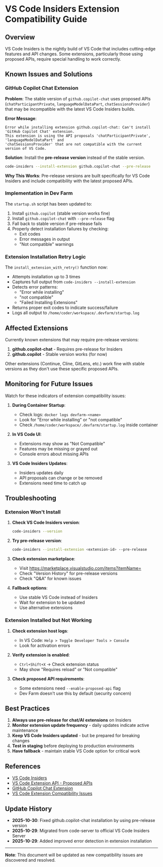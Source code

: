 # VS Code Insiders Extension Compatibility Guide

## Overview

VS Code Insiders is the nightly build of VS Code that includes cutting-edge features and API changes. Some extensions, particularly those using proposed APIs, require special handling to work correctly.

## Known Issues and Solutions

### GitHub Copilot Chat Extension

**Problem**: The stable version of `github.copilot-chat` uses proposed APIs (`chatParticipantPrivate`, `languageModelDataPart`, `chatSessionsProvider`) that may be incompatible with the latest VS Code Insiders builds.

**Error Message**:

```
Error while installing extension github.copilot-chat: Can't install 'GitHub Copilot Chat' extension.
This extension is using the API proposals 'chatParticipantPrivate', 'languageModelDataPart' and
'chatSessionsProvider' that are not compatible with the current version of VS Code.
```

**Solution**: Install the **pre-release version** instead of the stable version.

```bash
code-insiders --install-extension github.copilot-chat --pre-release
```

**Why This Works**: Pre-release versions are built specifically for VS Code Insiders and include compatibility with the latest proposed APIs.

### Implementation in Dev Farm

The `startup.sh` script has been updated to:

1. Install `github.copilot` (stable version works fine)
2. Install `github.copilot-chat` with `--pre-release` flag
3. Fall back to stable version if pre-release fails
4. Properly detect installation failures by checking:
   - Exit codes
   - Error messages in output
   - "Not compatible" warnings

### Extension Installation Retry Logic

The `install_extension_with_retry()` function now:

- Attempts installation up to 3 times
- Captures full output from `code-insiders --install-extension`
- Detects error patterns:
  - "Error while installing"
  - "not compatible"
  - "Failed Installing Extensions"
- Returns proper exit codes to indicate success/failure
- Logs all output to `/home/coder/workspace/.devfarm/startup.log`

## Affected Extensions

Currently known extensions that may require pre-release versions:

1. **github.copilot-chat** - Requires pre-release for Insiders
2. **github.copilot** - Stable version works (for now)

Other extensions (Continue, Cline, GitLens, etc.) work fine with stable versions as they don't use these specific proposed APIs.

## Monitoring for Future Issues

Watch for these indicators of extension compatibility issues:

1. **During Container Startup**:

   - Check logs: `docker logs devfarm-<name>`
   - Look for "Error while installing" or "not compatible"
   - Check `/home/coder/workspace/.devfarm/startup.log` inside container

2. **In VS Code UI**:

   - Extensions may show as "Not Compatible"
   - Features may be missing or grayed out
   - Console errors about missing APIs

3. **VS Code Insiders Updates**:
   - Insiders updates daily
   - API proposals can change or be removed
   - Extensions need time to catch up

## Troubleshooting

### Extension Won't Install

1. **Check VS Code Insiders version**:

   ```bash
   code-insiders --version
   ```

2. **Try pre-release version**:

   ```bash
   code-insiders --install-extension <extension-id> --pre-release
   ```

3. **Check extension marketplace**:

   - Visit https://marketplace.visualstudio.com/items?itemName=<extension-id>
   - Check "Version History" for pre-release versions
   - Check "Q&A" for known issues

4. **Fallback options**:
   - Use stable VS Code instead of Insiders
   - Wait for extension to be updated
   - Use alternative extensions

### Extension Installed but Not Working

1. **Check extension host logs**:

   - In VS Code: `Help > Toggle Developer Tools > Console`
   - Look for activation errors

2. **Verify extension is enabled**:

   - `Ctrl+Shift+X` → Check extension status
   - May show "Requires reload" or "Not compatible"

3. **Check proposed API requirements**:
   - Some extensions need `--enable-proposed-api` flag
   - Dev Farm doesn't use this by default (security concern)

## Best Practices

1. **Always use pre-release for chat/AI extensions** on Insiders
2. **Monitor extension update frequency** - daily updates indicate active maintenance
3. **Keep VS Code Insiders updated** - but be prepared for breaking changes
4. **Test in staging** before deploying to production environments
5. **Have fallback** - maintain stable VS Code option for critical work

## References

- [VS Code Insiders](https://code.visualstudio.com/insiders/)
- [VS Code Extension API - Proposed APIs](https://code.visualstudio.com/api/advanced-topics/using-proposed-api)
- [GitHub Copilot Chat Extension](https://marketplace.visualstudio.com/items?itemName=GitHub.copilot-chat)
- [VS Code Extension Compatibility Issues](https://github.com/microsoft/vscode/issues?q=is%3Aissue+label%3Aextension-compatibility)

## Update History

- **2025-10-30**: Fixed github.copilot-chat installation by using pre-release version
- **2025-10-29**: Migrated from code-server to official VS Code Insiders Server
- **2025-10-29**: Added improved error detection in extension installation

---

**Note**: This document will be updated as new compatibility issues are discovered and resolved.
